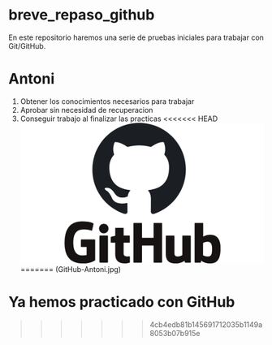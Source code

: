 # breve_repaso_github
En este repositorio haremos una serie de pruebas iniciales para trabajar con Git/GitHub.
# Antoni
1. Obtener los conocimientos necesarios para trabajar
2. Aprobar sin necesidad de recuperacion
3. Conseguir trabajo al finalizar las practicas
<<<<<<< HEAD
![Imagen Github](GitHub-Antoni.jpg)
=======
(GitHub-Antoni.jpg)
# Ya hemos practicado con GitHub
>>>>>>> 4cb4edb81b145691712035b1149a8053b07b915e
